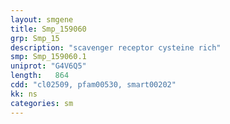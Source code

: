```yaml
---
layout: smgene
title: Smp_159060
grp: Smp_15
description: "scavenger receptor cysteine rich"
smp: Smp_159060.1
uniprot: "G4V6Q5"
length:   864
cdd: "cl02509, pfam00530, smart00202"
kk: ns
categories: sm
---
```

